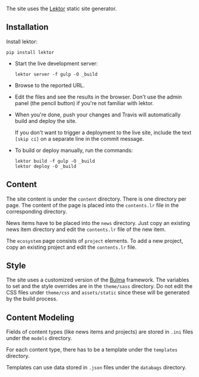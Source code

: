 The site uses the [Lektor](https://www.getlektor.com/) static site generator.

## Installation

Install lektor:

```
pip install lektor
```

- Start the live development server:

  ```
  lektor server -f gulp -O _build
  ```

- Browse to the reported URL.

- Edit the files and see the results in the browser.
  Don't use the admin panel (the pencil button) if you're not
  familiar with lektor.

- When you're done, push your changes and Travis will automatically
  build and deploy the site.

  If you don't want to trigger a deployment to the live site,
  include the text `[skip ci]` on a separate line in the commit message.

- To build or deploy manually, run the commands:

  ```
  lektor build -f gulp -O _build
  lektor deploy -O _build
  ```

## Content

The site content is under the `content` directory.
There is one directory per page.
The content of the page is placed into the `contents.lr` file
in the corresponding directory.

News items have to be placed into the `news` directory.
Just copy an existing news item directory and
edit the `contents.lr` file of the new item.

The `ecosystem` page consists of `project` elements.
To add a new project, copy an existing project and
edit the `contents.lr` file.

## Style

The site uses a customized version of the [Bulma](https://bulma.io/)
framework.
The variables to set and the style overrides are
in the `theme/sass` directory.
Do not edit the CSS files under `theme/css` and `assets/static`
since these will be generated by the build process.

## Content Modeling

Fields of content types (like news items and projects) are stored
in `.ini` files under the `models` directory.

For each content type, there has to be a template
under the `templates` directory.

Templates can use data stored in `.json` files under the `databags` directory.
